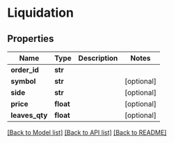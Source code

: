# Liquidation

## Properties
Name | Type | Description | Notes
------------ | ------------- | ------------- | -------------
**order_id** | **str** |  | 
**symbol** | **str** |  | [optional] 
**side** | **str** |  | [optional] 
**price** | **float** |  | [optional] 
**leaves_qty** | **float** |  | [optional] 

[[Back to Model list]](../README.md#documentation-for-models) [[Back to API list]](../README.md#documentation-for-api-endpoints) [[Back to README]](../README.md)



